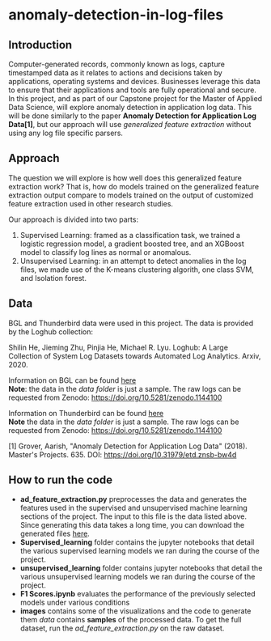 # anomaly-detection-in-log-files

## **Introduction** <br>
Computer-generated records, commonly known as logs, capture timestamped data as it relates to actions and decisions taken by applications, operating systems and devices. Businesses leverage this data to ensure that their applications and tools are fully operational and secure.
In this project, and as part of our Capstone project for the Master of Applied Data Science, will explore anomaly detection in application log data. This will be done similarly to the paper **Anomaly Detection for Application Log Data[1]**, but our approach will use _generalized feature extraction_ without using any log file specific parsers.

## **Approach** <br>
The question we will explore is how well does this generalized feature extraction work? That is, how do models trained on the generalized feature extraction output compare to models trained on the output of customized feature extraction used in other research studies.

Our approach is divided into two parts:
1. Supervised Learning: framed as a classification task, we trained a logistic regression model, a gradient boosted tree, and an XGBoost model to classify log lines as normal or anomalous.
2. Unsupervised Learning: in an attempt to detect anomalies in the log files, we made use of the K-means clustering algorith, one class SVM, and Isolation forest.

## **Data** <br>
BGL and Thunderbird data were used in this project. The data is provided by the Loghub collection:

Shilin He, Jieming Zhu, Pinjia He, Michael R. Lyu. Loghub: A Large Collection of System Log Datasets towards Automated Log Analytics. Arxiv, 2020.

Information on BGL can be found [here](https://github.com/logpai/loghub/tree/master/BGL)<br>
**Note**: the data in the _data folder_ is just a sample. The raw logs can be requested from Zenodo: https://doi.org/10.5281/zenodo.1144100 <br>

Information on Thunderbird can be found [here](https://github.com/logpai/loghub/tree/master/Thunderbird)<br>
**Note** the data in the _data folder_ is just a sample. The raw logs can be requested from Zenodo: https://doi.org/10.5281/zenodo.1144100




[1] Grover, Aarish, "Anomaly Detection for Application Log Data" (2018). Master's Projects. 635. DOI: https://doi.org/10.31979/etd.znsb-bw4d
## **How to run the code** <br>
- **ad_feature_extraction.py** preprocesses the data and generates the features used in the supervised and unsupervised machine learning sections of the project. The input to this file is the data listed above. Since generating this data takes a long time, you can download the generated files [here](https://drive.google.com/file/d/1IxKSUTRAW8z2uIYL4t5aOziK2TeLjS7-/view?usp=drive_link).
- **Supervised_learning** folder contains the jupyter notebooks that detail the various supervised learning models we ran during the course of the project.
- **unsupervised_learning** folder contains jupyter notebooks that detail the various unsupervised learning models we ran during the course of the project.
- **F1 Scores.ipynb** evaluates the performance of the previously selected models under various conditions
- **images** contains some of the visualizations and the code to generate them
*data* contains **samples** of the processed data. To get the full dataset, run the *ad_feature_extraction.py* on the raw dataset.
